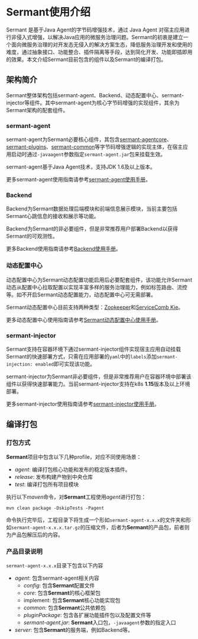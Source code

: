# Sermant使用介绍

Sermant 是基于Java Agent的字节码增强技术，通过 Java Agent 对宿主应用进行非侵入式增强，以解决Java应用的微服务治理问题。Sermant的初衷是建立一个面向微服务治理的对开发态无侵入的解决方案生态，降低服务治理开发和使用的难度，通过抽象接口、功能整合、插件隔离等手段，达到简化开发、功能即插即用的效果。本文介绍Sermant目前包含的组件以及Sermant的编译打包。

## 架构简介

Sermant整体架构包括sermant-agent、Backend、动态配置中心、sermant-injector等组件。其中sermant-agent为核心字节码增强的实现组件，其余为Sermant架构的配套组件。

### sermant-agent

sermant-agent为Sermant必要核心组件，其包含[sermant-agentcore](https://github.com/huaweicloud/Sermant/tree/develop/sermant-agentcore)、[sermant-plugins](https://github.com/huaweicloud/Sermant/tree/develop/sermant-plugins)、[sermant-common](https://github.com/huaweicloud/Sermant/tree/develop/sermant-common)等字节码增强逻辑的实现主体，在宿主应用启动时通过`-javaagent`参数指定`sermant-agent.jar`包来挂载生效。

sermant-agent基于Java Agent技术，支持JDK 1.6及以上版本。

更多sermant-agent使用指南请参考[sermant-agent使用手册](sermant-agent.md)。

### Backend

Backend为Sermant数据处理后端模块和前端信息展示模块，当前主要包括Sermant心跳信息的接收和展示等功能。

Backend为Sermant的非必要组件，但是非常推荐用户部署Backend以获得Sermant的可观测性。

更多Backend使用指南请参考[Backend使用手册](backend.md)。

### 动态配置中心

动态配置中心为Sermant动态配置功能启用后必要配套组件，该功能允许Sermant动态从配置中心拉取配置以实现丰富多样的服务治理能力，例如标签路由、流控等。如不开启Sermant动态配置能力，动态配置中心可无需部署。

Sermant动态配置中心目前支持两种类型：[Zookeeper](https://github.com/apache/zookeeper)和[ServiceComb Kie](https://github.com/apache/servicecomb-kie)。

更多动态配置中心使用指南请参考[Sermant动态配置中心使用手册](configuration-center.md)。

### **sermant-injector**

Sermant支持在容器环境下通过sermant-injector组件实现宿主应用自动挂载Sermant的快速部署方式，只需在应用部署的`yaml`中的`labels`添加`sermant-injection: enabled`即可实现该功能。

sermant-injector为Sermant非必要组件，但是非常推荐用户在容器环境中部署该组件以获得快速部署能力。当前sermant-injector支持在k8s **1.15**版本及以上环境部署。

更多sermant-injector使用指南请参考[sermant-injector使用手册](injector.md)。

## 编译打包

### 打包方式

**Sermant**项目中包含以下几种profile，对应不同使用场景：

- *agent*: 编译打包核心功能和发布的稳定版本插件。
- *release*: 发布构建产物到中央仓库
- *test*: 编译打包所有项目模块

执行以下*maven*命令，对**Sermant**工程使用*agent*进行打包：

```shell
mvn clean package -DskipTests -Pagent
```

命令执行完毕后，工程目录下将生成一个形如`sermant-agent-x.x.x`的文件夹和形如`sermant-agent-x.x.x.tar.gz`的压缩文件，后者为**Sermant**的产品包，前者则为产品包解压后的内容。

### 产品目录说明

`sermant-agent-x.x.x`目录下包含以下内容

- *agent*: 包含sermant-agent相关内容
    - *config*: 包含**Sermant**配置文件
    - *core*: 包含**Sermant**的核心框架包
    - implement: 包含**Sermant**核心功能实现包
    - *common*: 包含**Sermant**公共依赖包
    - *pluginPackage*: 包含各扩展功能插件包以及配置文件等
    - *sermant-agent.jar*: **Sermant**入口包，`-javaagent`参数的指定入口
- *server*: 包含**Sermant**的服务端，例如Backend等。
